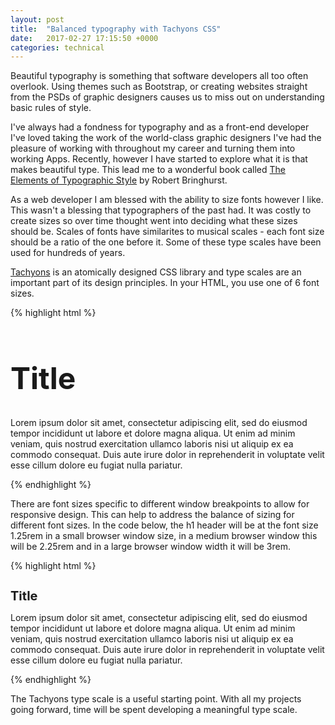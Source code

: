 ```yaml
---
layout: post
title:  "Balanced typography with Tachyons CSS"
date:   2017-02-27 17:15:50 +0000
categories: technical 
---
```


Beautiful typography is something that software developers all too often overlook. Using themes such as Bootstrap, or creating websites straight from the PSDs of graphic designers causes us to miss out on understanding basic rules of style. 

I've always had a fondness for typography and as a front-end developer I've loved taking the work of the world-class graphic designers I've had the pleasure of working with throughout my career and turning them into working Apps. Recently, however I have started to explore what it is that makes beautiful type. This lead me to a wonderful book called [The Elements of Typographic Style](https://www.amazon.co.uk/Elements-Typographic-Style-Robert-Bringhurst/dp/0881792063) by Robert Bringhurst. 

As a web developer I am blessed with the ability to size fonts however I like. This wasn't a blessing that typographers of the past had. It was costly to create sizes so over time thought went into deciding what these sizes should be. Scales of fonts have similarites to musical scales - each font size should be a ratio of the one before it. Some of these type scales have been used for hundreds of years.

[Tachyons](http://tachyons.io) is an atomically designed CSS library and type scales are an important part of its design principles. In your HTML, you use one of 6 font sizes.

{% highlight html %}
<style>
.f1 { font-size: 3rem; }
.f2 { font-size: 2.25rem; }
.f3 { font-size: 1.5rem; }
.f4 { font-size: 1.25rem; }
.f5 { font-size: 1rem; }
.f6 { font-size: .875rem; }
</style>
<body>
  <h1 class="f1">Title</h1>
  <p>Lorem ipsum dolor sit amet, consectetur adipiscing elit, sed do eiusmod tempor incididunt ut labore et dolore magna aliqua. Ut enim ad minim veniam, quis nostrud exercitation ullamco laboris nisi ut aliquip ex ea commodo consequat. Duis aute irure dolor in reprehenderit in voluptate velit esse cillum dolore eu fugiat nulla pariatur. </p>
</body>

{% endhighlight %}

There are font sizes specific to different window breakpoints to allow for responsive design. This can help to address the balance of sizing for different font sizes. In the code below, the h1 header will be at the font size 1.25rem in a small browser window size, in a medium browser window this will be 2.25rem and in a large browser window width it will be 3rem.

{% highlight html %}
<style>
</style>
<body>
  <h1 class="f4 f2-m f1-l">Title</h1>
  <p>Lorem ipsum dolor sit amet, consectetur adipiscing elit, sed do eiusmod tempor incididunt ut labore et dolore magna aliqua. Ut enim ad minim veniam, quis nostrud exercitation ullamco laboris nisi ut aliquip ex ea commodo consequat. Duis aute irure dolor in reprehenderit in voluptate velit esse cillum dolore eu fugiat nulla pariatur. </p>
</body>

{% endhighlight %}

The Tachyons type scale is a useful starting point. With all my projects going forward, time will be spent developing a meaningful type scale.
